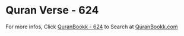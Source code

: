 # Quran Verse - 624 

For more infos, Click [QuranBookk - 624](https://www.quranbookk.com/quran/search?q=624) to Search at [QuranBookk.com](http://quranbookk.com/)